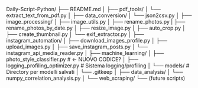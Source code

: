 Daily-Script-Python/
├── README.md
│
├── pdf_tools/
│   └── extract_text_from_pdf.py
│
├── data_conversion/
│   └── json2csv.py
│
├── image_processing/
│   ├── image_utils.py
│   ├── rename_photos.py
|   ├── rename_photos_by_date.py
│   ├── resize_image.py
│   ├── auto_crop.py
│   ├── create_thumbnail.py
│   └── exif_extractor.py
│
├── instagram_automation/
│   ├── download_images_profile.py
│   ├── upload_images.py
│   ├── save_instagram_posts.py
│   └── instagram_api_media_reader.py
│
├── machine_learning/
│   ├── photo_style_classifier.py          # ←  NUOVO CODICE?
│   ├── logging_profiling_optimizer.py     # Sistema logging/profiling
│   └── models/                            # Directory per modelli salvati
│       └── .gitkeep
│
├── data_analysis/
│   └── numpy_correlation_analysis.py
│
└── web_scraping/
    └── (future scripts)
    
